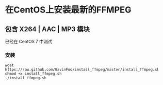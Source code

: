 # 在CentOS上安装最新的FFMPEG
## 包含 X264 | AAC | MP3 模块
已经在 CentOS 7 中测试

### 安装

```
wget https://raw.github.com/GavinFoo/install_ffmpeg/master/install_ffmpeg.sh
chmod +x install_ffmpeg.sh
./install_ffmpeg.sh
```

